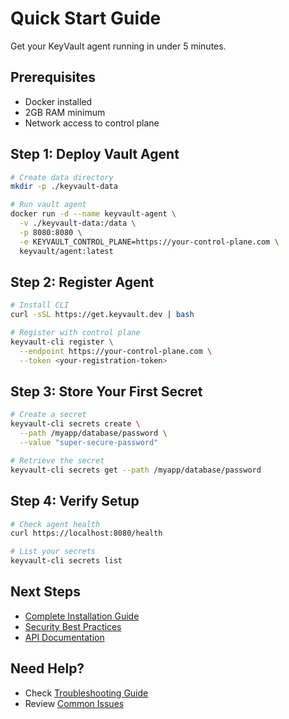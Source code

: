 # Quick Start Guide

Get your KeyVault agent running in under 5 minutes.

## Prerequisites
- Docker installed
- 2GB RAM minimum
- Network access to control plane

## Step 1: Deploy Vault Agent

```bash
# Create data directory
mkdir -p ./keyvault-data

# Run vault agent
docker run -d --name keyvault-agent \
  -v ./keyvault-data:/data \
  -p 8080:8080 \
  -e KEYVAULT_CONTROL_PLANE=https://your-control-plane.com \
  keyvault/agent:latest
```

## Step 2: Register Agent

```bash
# Install CLI
curl -sSL https://get.keyvault.dev | bash

# Register with control plane
keyvault-cli register \
  --endpoint https://your-control-plane.com \
  --token <your-registration-token>
```

## Step 3: Store Your First Secret

```bash
# Create a secret
keyvault-cli secrets create \
  --path /myapp/database/password \
  --value "super-secure-password"

# Retrieve the secret
keyvault-cli secrets get --path /myapp/database/password
```

## Step 4: Verify Setup

```bash
# Check agent health
curl https://localhost:8080/health

# List your secrets
keyvault-cli secrets list
```

## Next Steps

- [Complete Installation Guide](installation.md)
- [Security Best Practices](../security/comprehensive-security-guide.md)
- [API Documentation](../api/comprehensive-api-guide.md)

## Need Help?

- Check [Troubleshooting Guide](../operations/troubleshooting.md)
- Review [Common Issues](../operations/troubleshooting.md#common-issues-and-solutions)
